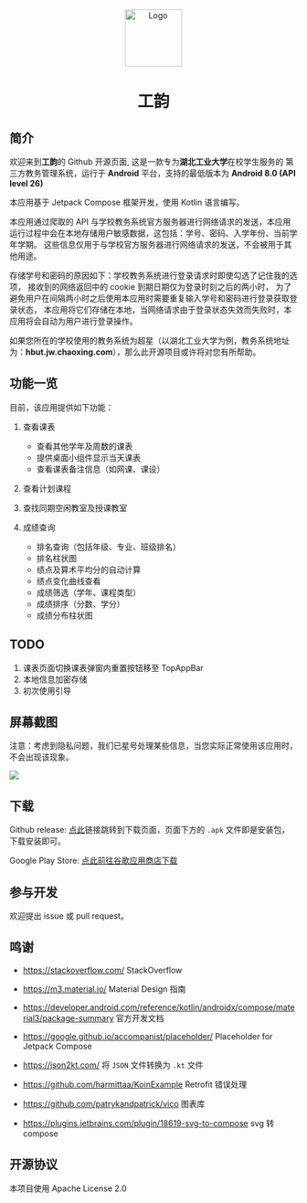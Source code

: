 <div align="center">

<img src="https://github.com/founchoo/GongYun-for-Android/assets/24630338/3d5c2914-0592-4058-9b54-00e958c62b63" alt="Logo" width="100">

# 工韵
</div>

## 简介

欢迎来到**工韵**的 Github 开源页面, 这是一款专为**湖北工业大学**在校学生服务的
第三方教务管理系统，运行于 **Android** 平台，支持的最低版本为 **Android 8.0 (API level 26)**

本应用基于 Jetpack Compose 框架开发，使用 Kotlin 语言编写。

本应用通过爬取的 API 与学校教务系统官方服务器进行网络请求的发送，本应用
运行过程中会在本地存储用户敏感数据，这包括：学号、密码、入学年份、当前学年学期。
这些信息仅用于与学校官方服务器进行网络请求的发送，不会被用于其他用途。

存储学号和密码的原因如下：学校教务系统进行登录请求时即使勾选了记住我的选项，
接收到的网络返回中的 cookie 到期日期仅为登录时刻之后的两小时，
为了避免用户在间隔两小时之后使用本应用时需要重复输入学号和密码进行登录获取登录状态，
本应用将它们存储在本地，当网络请求由于登录状态失效而失败时，本应用将会自动为用户进行登录操作。

如果您所在的学校使用的教务系统为超星（以湖北工业大学为例，教务系统地址为：**hbut.jw.chaoxing.com**），那么此开源项目或许将对您有所帮助。

## 功能一览

目前，该应用提供如下功能：

1. 查看课表
   - 查看其他学年及周数的课表
   - 提供桌面小组件显示当天课表
   - 查看课表备注信息（如网课、课设）
  
2. 查看计划课程

3. 查找同期空闲教室及授课教室

4. 成绩查询
   - 排名查询（包括年级、专业、班级排名）
   - 排名柱状图
   - 绩点及算术平均分的自动计算
   - 绩点变化曲线查看
   - 成绩筛选（学年、课程类型）
   - 成绩排序（分数、学分）
   - 成绩分布柱状图

## TODO

1. 课表页面切换课表弹窗内重置按钮移至 TopAppBar
2. 本地信息加密存储
3. 初次使用引导

## 屏幕截图

注意：考虑到隐私问题，我们已星号处理某些信息，当您实际正常使用该应用时，不会出现该现象。

<img src="https://github.com/founchoo/GongYun-for-Android/assets/24630338/4140a910-2893-4889-ad12-5cd8ca0882c0">

## 下载

Github release: [点此](https://github.com/founchoo/CampusHelper/releases/latest)链接跳转到下载页面，页面下方的 `.apk` 文件即是安装包，下载安装即可。

Google Play Store: [点此前往谷歌应用商店下载](https://play.google.com/store/apps/details?id=com.dart.campushelper)

## 参与开发

欢迎提出 issue 或 pull request。

## 鸣谢

- https://stackoverflow.com/ StackOverflow

- https://m3.material.io/ Material Design 指南

- https://developer.android.com/reference/kotlin/androidx/compose/material3/package-summary 官方开发文档

- https://google.github.io/accompanist/placeholder/ Placeholder for Jetpack Compose

- https://json2kt.com/ 将 `JSON` 文件转换为 `.kt` 文件

- https://github.com/harmittaa/KoinExample Retrofit 错误处理

- https://github.com/patrykandpatrick/vico 图表库

- https://plugins.jetbrains.com/plugin/18619-svg-to-compose svg 转 compose


## 开源协议

本项目使用 Apache License 2.0
